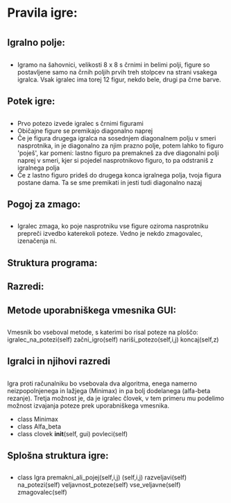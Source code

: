 # Pravila igre: <h1>

## Igralno polje: <h2>

* Igramo na šahovnici, velikosti 8 x 8 s črnimi in belimi polji, figure so postavljene samo na črnih poljih prvih treh stolpcev na strani vsakega igralca. Vsak igralec ima torej 12 figur, nekdo bele, drugi pa črne barve.

## Potek igre: <h2>

* Prvo potezo izvede igralec s črnimi figurami
* Običajne figure se premikajo diagonalno naprej
* Če je figura drugega igralca na sosednjem diagonalnem polju v smeri nasprotnika, in je diagonalno za njim prazno polje, potem lahko to figuro 'poješ', kar pomeni: lastno figuro pa premakneš za dve diagonalni polji naprej v smeri, kjer si pojedel nasprotnikovo figuro, to pa odstraniš z igralnega polja
* Če z lastno figuro prideš do drugega konca igralnega polja, tvoja figura postane dama. Ta se sme premikati in jesti tudi diagonalno nazaj

## Pogoj za zmago: <h2>

* Igralec zmaga, ko poje nasprotniku vse figure oziroma nasprotniku prepreči izvedbo katerekoli poteze. Vedno je nekdo zmagovalec, izenačenja ni.

## Struktura programa:

## Razredi: <h2>

## Metode uporabniškega vmesnika GUI: <h2>
Vmesnik bo vseboval metode, s katerimi bo risal poteze na ploščo:
igralec_na_potezi(self) 
začni_igro(self) 
nariši_potezo(self,i,j)
koncaj(self,z)

## Igralci in njihovi razredi <h2>
Igra proti računalniku bo vsebovala dva algoritma, enega namerno neizpopolnjenega in lažjega (Minimax) in pa bolj dodelanega (alfa-beta rezanje). Tretja možnost je, da je igralec človek, v tem primeru mu podelimo možnost izvajanja poteze prek uporabniškega vmesnika.
* class Minimax 
* class Alfa_beta
* class clovek
__init__(self, gui) 
povleci(self)

## Splošna struktura igre: <h2>
* class Igra
premakni_ali_pojej(self,i,j)
(self,i,j)
razveljavi(self)
na_potezi(self)
veljavnost_poteze(self)
vse_veljavne(self)
zmagovalec(self)







